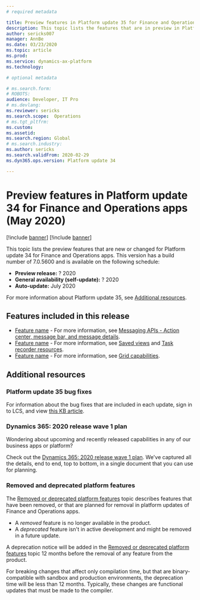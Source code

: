 ```yaml
---
# required metadata

title: Preview features in Platform update 35 for Finance and Operations apps (July 2020)
description: This topic lists the features that are in preview in Platform update 35 for Finance and Operations apps. 
author: sericks007
manager: AnnBe
ms.date: 03/23/2020
ms.topic: article
ms.prod: 
ms.service: dynamics-ax-platform
ms.technology: 

# optional metadata

# ms.search.form: 
# ROBOTS: 
audience: Developer, IT Pro
# ms.devlang: 
ms.reviewer: sericks
ms.search.scope:  Operations
# ms.tgt_pltfrm: 
ms.custom: 
ms.assetid:
ms.search.region: Global
# ms.search.industry: 
ms.author: sericks
ms.search.validFrom: 2020-02-29
ms.dyn365.ops.version: Platform update 34

---
```

# Preview features in Platform update 34 for Finance and Operations apps (May 2020)

[!include [banner](../includes/banner.md)]
[!include [banner](../includes/preview-banner.md)]

This topic lists the preview features that are new or changed for Platform update 34 for Finance and Operations apps. This version has a build number of 7.0.5600 and is available on the following schedule:

- **Preview release:** ? 2020
- **General availability (self-update):** ? 2020
- **Auto-update:** July 2020

For more information about Platform update 35, see [Additional resources](whats-new-platform-update-33.md#additional-resources).

## Features included in this release

- [Feature name](https://docs.microsoft.com/dynamics365-release-plan/2020wave1/finance-operations-crossapp-capabilities/embed-actions-message-bar) - For more information, see [Messaging APIs - Action center, message bar, and message details](https://docs.microsoft.com/dynamics365/fin-ops-core/dev-itpro/user-interface/messaging-api-center-bar-details).
- [Feature name](https://docs.microsoft.com/dynamics365-release-plan/2020wave1/finance-operations-crossapp-capabilities/user-productivity--saved-views--phase-2) - For more information, see [Saved views](https://docs.microsoft.com/dynamics365/fin-ops-core/fin-ops/get-started/saved-views) and [Task recorder resources](https://docs.microsoft.com/dynamics365/fin-ops-core/dev-itpro/user-interface/task-recorder).
- [Feature name](https://docs.microsoft.com/dynamics365-release-plan/2020wave1/finance-operations-crossapp-capabilities/user-productivity--new-grid-control--phase-2) - For more information, see [Grid capabilities](https://docs.microsoft.com/dynamics365/fin-ops-core/fin-ops/get-started/grid-capabilities?toc=/dynamics365/finance/toc.json). 


## Additional resources

### Platform update 35 bug fixes

For information about the bug fixes that are included in each update, sign in to LCS, and view [this KB article](https://fix.lcs.dynamics.com/Issue/Details?bugId=424137&dbType=3&qc=bf63d49dcc96e51eb42ac1dd66c6c5e5d7548f1e176f729e324ea3353b9860cb).

### Dynamics 365: 2020 release wave 1 plan

Wondering about upcoming and recently released capabilities in any of our business apps or platform?

Check out the [Dynamics 365: 2020 release wave 1 plan](https://docs.microsoft.com/dynamics365-release-plan/2020wave1/index). We've captured all the details, end to end, top to bottom, in a single document that you can use for planning.

### Removed and deprecated platform features

The [Removed or deprecated platform features](removed-deprecated-features-platform-updates.md) topic describes features that have been removed, or that are planned for removal in platform updates of Finance and Operations apps.

- A *removed* feature is no longer available in the product.
- A *deprecated* feature isn't in active development and might be removed in a future update.

A deprecation notice will be added in the [Removed or deprecated platform features](removed-deprecated-features-platform-updates.md) topic 12 months before the removal of any feature from the product.

For breaking changes that affect only compilation time, but that are binary-compatible with sandbox and production environments, the deprecation time will be less than 12 months. Typically, these changes are functional updates that must be made to the compiler.

